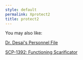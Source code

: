 ```yaml
---
style: default
permalink: Xprotect2
title: protect2
---
```

You may also like:

[Dr. Desai's Personnel File](http://scp-wiki.net/dr-arvind-desais-personnel-file)

[SCP-1392: Functioning Scarificator](http://scp-wiki.net/scp-1392)
